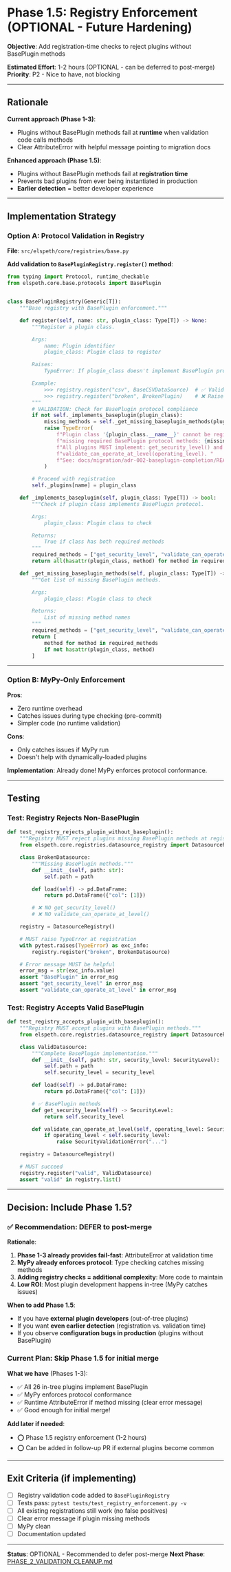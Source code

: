 # Phase 1.5: Registry Enforcement (OPTIONAL - Future Hardening)

**Objective**: Add registration-time checks to reject plugins without BasePlugin methods

**Estimated Effort**: 1-2 hours (OPTIONAL - can be deferred to post-merge)
**Priority**: P2 - Nice to have, not blocking

---

## Rationale

**Current approach (Phase 1-3)**:
- Plugins without BasePlugin methods fail at **runtime** when validation code calls methods
- Clear AttributeError with helpful message pointing to migration docs

**Enhanced approach (Phase 1.5)**:
- Plugins without BasePlugin methods fail at **registration time**
- Prevents bad plugins from ever being instantiated in production
- **Earlier detection** = better developer experience

---

## Implementation Strategy

### Option A: Protocol Validation in Registry

**File**: `src/elspeth/core/registries/base.py`

**Add validation to `BasePluginRegistry.register()` method**:

```python
from typing import Protocol, runtime_checkable
from elspeth.core.base.protocols import BasePlugin


class BasePluginRegistry(Generic[T]):
    """Base registry with BasePlugin enforcement."""

    def register(self, name: str, plugin_class: Type[T]) -> None:
        """Register a plugin class.

        Args:
            name: Plugin identifier
            plugin_class: Plugin class to register

        Raises:
            TypeError: If plugin_class doesn't implement BasePlugin protocol

        Example:
            >>> registry.register("csv", BaseCSVDataSource)  # ✅ Valid
            >>> registry.register("broken", BrokenPlugin)    # ❌ Raises TypeError
        """
        # VALIDATION: Check for BasePlugin protocol compliance
        if not self._implements_baseplugin(plugin_class):
            missing_methods = self._get_missing_baseplugin_methods(plugin_class)
            raise TypeError(
                f"Plugin class '{plugin_class.__name__}' cannot be registered: "
                f"missing required BasePlugin protocol methods: {missing_methods}. "
                f"All plugins MUST implement: get_security_level() and "
                f"validate_can_operate_at_level(operating_level). "
                f"See: docs/migration/adr-002-baseplugin-completion/README.md"
            )

        # Proceed with registration
        self._plugins[name] = plugin_class

    def _implements_baseplugin(self, plugin_class: Type[T]) -> bool:
        """Check if plugin class implements BasePlugin protocol.

        Args:
            plugin_class: Plugin class to check

        Returns:
            True if class has both required methods
        """
        required_methods = ["get_security_level", "validate_can_operate_at_level"]
        return all(hasattr(plugin_class, method) for method in required_methods)

    def _get_missing_baseplugin_methods(self, plugin_class: Type[T]) -> list[str]:
        """Get list of missing BasePlugin methods.

        Args:
            plugin_class: Plugin class to check

        Returns:
            List of missing method names
        """
        required_methods = ["get_security_level", "validate_can_operate_at_level"]
        return [
            method for method in required_methods
            if not hasattr(plugin_class, method)
        ]
```

---

### Option B: MyPy-Only Enforcement

**Pros**:
- Zero runtime overhead
- Catches issues during type checking (pre-commit)
- Simpler code (no runtime validation)

**Cons**:
- Only catches issues if MyPy run
- Doesn't help with dynamically-loaded plugins

**Implementation**: Already done! MyPy enforces protocol conformance.

---

## Testing

### Test: Registry Rejects Non-BasePlugin

```python
def test_registry_rejects_plugin_without_baseplugin():
    """Registry MUST reject plugins missing BasePlugin methods at registration."""
    from elspeth.core.registries.datasource_registry import DatasourceRegistry

    class BrokenDatasource:
        """Missing BasePlugin methods."""
        def __init__(self, path: str):
            self.path = path

        def load(self) -> pd.DataFrame:
            return pd.DataFrame({"col": [1]})

        # ❌ NO get_security_level()
        # ❌ NO validate_can_operate_at_level()

    registry = DatasourceRegistry()

    # MUST raise TypeError at registration
    with pytest.raises(TypeError) as exc_info:
        registry.register("broken", BrokenDatasource)

    # Error message MUST be helpful
    error_msg = str(exc_info.value)
    assert "BasePlugin" in error_msg
    assert "get_security_level" in error_msg
    assert "validate_can_operate_at_level" in error_msg
```

### Test: Registry Accepts Valid BasePlugin

```python
def test_registry_accepts_plugin_with_baseplugin():
    """Registry MUST accept plugins with BasePlugin methods."""
    from elspeth.core.registries.datasource_registry import DatasourceRegistry

    class ValidDatasource:
        """Complete BasePlugin implementation."""
        def __init__(self, path: str, security_level: SecurityLevel):
            self.path = path
            self.security_level = security_level

        def load(self) -> pd.DataFrame:
            return pd.DataFrame({"col": [1]})

        # ✅ BasePlugin methods
        def get_security_level(self) -> SecurityLevel:
            return self.security_level

        def validate_can_operate_at_level(self, operating_level: SecurityLevel) -> None:
            if operating_level < self.security_level:
                raise SecurityValidationError("...")

    registry = DatasourceRegistry()

    # MUST succeed
    registry.register("valid", ValidDatasource)
    assert "valid" in registry.list()
```

---

## Decision: Include Phase 1.5?

### ✅ Recommendation: DEFER to post-merge

**Rationale**:
1. **Phase 1-3 already provides fail-fast**: AttributeError at validation time
2. **MyPy already enforces protocol**: Type checking catches missing methods
3. **Adding registry checks = additional complexity**: More code to maintain
4. **Low ROI**: Most plugin development happens in-tree (MyPy catches issues)

**When to add Phase 1.5**:
- If you have **external plugin developers** (out-of-tree plugins)
- If you want **even earlier detection** (registration vs. validation time)
- If you observe **configuration bugs in production** (plugins without BasePlugin)

### Current Plan: Skip Phase 1.5 for initial merge

**What we have** (Phases 1-3):
- ✅ All 26 in-tree plugins implement BasePlugin
- ✅ MyPy enforces protocol conformance
- ✅ Runtime AttributeError if method missing (clear error message)
- ✅ Good enough for initial merge!

**Add later if needed**:
- ⭕ Phase 1.5 registry enforcement (1-2 hours)
- ⭕ Can be added in follow-up PR if external plugins become common

---

## Exit Criteria (if implementing)

- [ ] Registry validation code added to `BasePluginRegistry`
- [ ] Tests pass: `pytest tests/test_registry_enforcement.py -v`
- [ ] All existing registrations still work (no false positives)
- [ ] Clear error message if plugin missing methods
- [ ] MyPy clean
- [ ] Documentation updated

---

**Status**: OPTIONAL - Recommended to defer post-merge
**Next Phase**: [PHASE_2_VALIDATION_CLEANUP.md](./PHASE_2_VALIDATION_CLEANUP.md)
